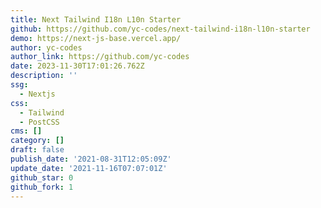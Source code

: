 ```yaml
---
title: Next Tailwind I18n L10n Starter
github: https://github.com/yc-codes/next-tailwind-i18n-l10n-starter
demo: https://next-js-base.vercel.app/
author: yc-codes
author_link: https://github.com/yc-codes
date: 2023-11-30T17:01:26.762Z
description: ''
ssg:
  - Nextjs
css:
  - Tailwind
  - PostCSS
cms: []
category: []
draft: false
publish_date: '2021-08-31T12:05:09Z'
update_date: '2021-11-16T07:07:01Z'
github_star: 0
github_fork: 1
---
```

